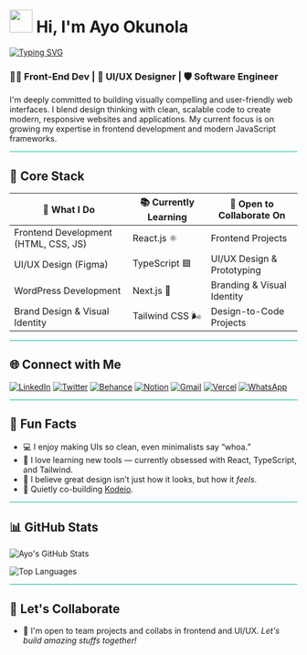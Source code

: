 <h1 align="left">
  <img src="https://raw.githubusercontent.com/MartinHeinz/MartinHeinz/master/wave.gif" width="40px"> 
  Hi, I'm <strong>Ayo Okunola</strong>
</h1>

[![Typing SVG](https://readme-typing-svg.demolab.com?font=Fira+Code&size=24&pause=1000&color=00C853&width=500&lines=Hi%2C+I'm+Ayo;UX+Engineer;UI%2FUX+Designer;HTML+%7C+CSS+%7C+JavaScript+%7C+React)](https://git.io/typing-svg)


### 🧑‍💻 Front-End Dev | 🎨 UI/UX Designer | 🛡️ Software Engineer

I'm deeply committed to building visually compelling and user-friendly web interfaces. I blend design thinking with clean, scalable code to create modern, responsive websites and applications. My current focus is on growing my expertise in frontend development and modern JavaScript frameworks.
<hr style="border: none; height: 1px; background-color: #00b894;" />

## 🚀 Core Stack
| 💼 What I Do                          | 📚 Currently Learning                    | 🤝 Open to Collaborate On                      |
|--------------------------------------|------------------------------------------|------------------------------------------------|
| Frontend Development (HTML, CSS, JS) | React.js ⚛️                               | Frontend Projects                              |
| UI/UX Design (Figma)                 | TypeScript 🟦                             | UI/UX Design & Prototyping                     |
| WordPress Development                | Next.js 🧠                                | Branding & Visual Identity                     |
| Brand Design & Visual Identity       | Tailwind CSS 🌬️                          | Design-to-Code Projects                        |

<hr style="border: none; height: 1px; background-color: #00b894;" />

## 🌐 Connect with Me

[![LinkedIn](https://img.shields.io/badge/LinkedIn-0077B5?style=for-the-badge&logo=linkedin&logoColor=white)](https://www.linkedin.com/in/ayobamidele-okunola-37a80a88/)
[![Twitter](https://img.shields.io/badge/X-1DA1F2?style=for-the-badge&logo=x&logoColor=white)](https://x.com/theAyoHaven)
[![Behance](https://img.shields.io/badge/Behance-1769FF?style=for-the-badge&logo=behance&logoColor=white)](https://www.behance.net/theayohaven)
[![Notion](https://img.shields.io/badge/Portfolio-000000?style=for-the-badge&logo=notion&logoColor=white)](https://crawling-trade-150.notion.site/Ayobamidele-Okunola-522444d0548a44689ce477fc7806d053)
[![Gmail](https://img.shields.io/badge/Gmail-D14836?style=for-the-badge&logo=gmail&logoColor=white)](mailto:thehavencreation@gmail.com)
[![Vercel](https://img.shields.io/badge/Vercel-000000?style=for-the-badge&logo=vercel&logoColor=white)](https://vercel.com/haven-developers)
[![WhatsApp](https://img.shields.io/badge/WhatsApp-25D366?style=for-the-badge&logo=whatsapp&logoColor=white)](https://wa.me/2348169405727)

<hr style="border: none; height: 1px; background-color: #00b894;" />

## 🎯 Fun Facts

- 💻 I enjoy making UIs so clean, even minimalists say “whoa.”
- 🧠 I love learning new tools — currently obsessed with React, TypeScript, and Tailwind.
- 🎯 I believe great design isn’t just how it looks, but how it *feels*.
- 🚀 Quietly co-building [Kodeio](#).

<hr style="border: none; height: 1px; background-color: #00b894;" />

## 📊 GitHub Stats

![Ayo's GitHub Stats](https://github-readme-stats.vercel.app/api?username=engr-haven&show_icons=true&theme=radical)

![Top Languages](https://github-readme-stats.vercel.app/api/top-langs/?username=engr-haven&layout=compact&theme=radical)

<hr style="border: none; height: 1px; background-color: #00b894;" />

## 🤝 Let's Collaborate
- 🚀 I'm open to team projects and collabs in frontend and UI/UX.  *Let's build amazing stuffs together!*
